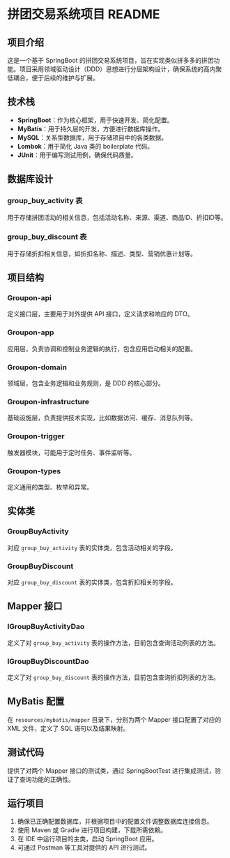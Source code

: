 # 拼团交易系统项目 README

## 项目介绍
这是一个基于 SpringBoot 的拼团交易系统项目，旨在实现类似拼多多的拼团功能。项目采用领域驱动设计（DDD）思想进行分层架构设计，确保系统的高内聚低耦合，便于后续的维护与扩展。

## 技术栈
- **SpringBoot**：作为核心框架，用于快速开发、简化配置。
- **MyBatis**：用于持久层的开发，方便进行数据库操作。
- **MySQL**：关系型数据库，用于存储项目中的各类数据。
- **Lombok**：用于简化 Java 类的 boilerplate 代码。
- **JUnit**：用于编写测试用例，确保代码质量。

## 数据库设计

### group_buy_activity 表
用于存储拼团活动的相关信息，包括活动名称、来源、渠道、商品ID、折扣ID等。

### group_buy_discount 表
用于存储折扣相关信息，如折扣名称、描述、类型、营销优惠计划等。

## 项目结构

### Groupon-api
定义接口层，主要用于对外提供 API 接口，定义请求和响应的 DTO。

### Groupon-app
应用层，负责协调和控制业务逻辑的执行，包含应用启动相关的配置。

### Groupon-domain
领域层，包含业务逻辑和业务规则，是 DDD 的核心部分。

### Groupon-infrastructure
基础设施层，负责提供技术实现，比如数据访问、缓存、消息队列等。

### Groupon-trigger
触发器模块，可能用于定时任务、事件监听等。

### Groupon-types
定义通用的类型、枚举和异常。

## 实体类

### GroupBuyActivity
对应 `group_buy_activity` 表的实体类，包含活动相关的字段。

### GroupBuyDiscount
对应 `group_buy_discount` 表的实体类，包含折扣相关的字段。

## Mapper 接口

### IGroupBuyActivityDao
定义了对 `group_buy_activity` 表的操作方法，目前包含查询活动列表的方法。

### IGroupBuyDiscountDao
定义了对 `group_buy_discount` 表的操作方法，目前包含查询折扣列表的方法。

## MyBatis 配置
在 `resources/mybatis/mapper` 目录下，分别为两个 Mapper 接口配置了对应的 XML 文件，定义了 SQL 语句以及结果映射。

## 测试代码
提供了对两个 Mapper 接口的测试类，通过 SpringBootTest 进行集成测试，验证了查询功能的正确性。

## 运行项目
1. 确保已正确配置数据库，并根据项目中的配置文件调整数据库连接信息。
2. 使用 Maven 或 Gradle 进行项目构建，下载所需依赖。
3. 在 IDE 中运行项目的主类，启动 SpringBoot 应用。
4. 可通过 Postman 等工具对提供的 API 进行测试。
